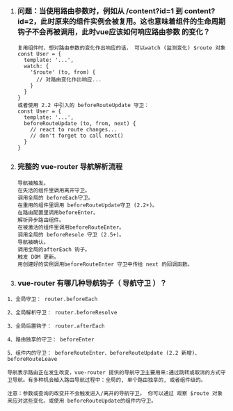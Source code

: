 1. ### 问题：当使用路由参数时，例如从 /content?id=1 到 content?id=2，此时原来的组件实例会被复用。这也意味着组件的生命周期钩子不会再被调用，此时vue应该如何响应路由参数 的变化？

   ```
   复用组件时，想对路由参数的变化作出响应的话， 可以watch (监测变化) $route 对象
   const User = {
     template: '...',
     watch: {
       '$route' (to, from) {
         // 对路由变化作出响应...
       }
     }
   }
   或者使用 2.2 中引入的 beforeRouteUpdate 守卫：
   const User = {
     template: '...',
     beforeRouteUpdate (to, from, next) {
       // react to route changes...
       // don't forget to call next()
     }
   }
   ```

2. ### 完整的 vue-router 导航解析流程

   ```
   导航被触发。
   在失活的组件里调用离开守卫。
   调用全局的 beforeEach守卫。
   在重用的组件里调用 beforeRouteUpdate守卫 (2.2+)。
   在路由配置里调用beforeEnter。
   解析异步路由组件。
   在被激活的组件里调用beforeRouteEnter。
   调用全局的 beforeResole 守卫 (2.5+)。
   导航被确认。
   调用全局的afterEach 钩子。
   触发 DOM 更新。
   用创建好的实例调用beforeRouteEnter 守卫中传给 next 的回调函数。
   ```

3. ### vue-router 有哪几种导航钩子（ 导航守卫 ）？

```
1、全局守卫： router.beforeEach

2、全局解析守卫： router.beforeResolve

3、全局后置钩子： router.afterEach

4、路由独享的守卫： beforeEnter

5、组件内的守卫： beforeRouteEnter、beforeRouteUpdate (2.2 新增)、beforeRouteLeave

导航表示路由正在发生改变，vue-router 提供的导航守卫主要用来:通过跳转或取消的方式守卫导航。有多种机会植入路由导航过程中：全局的, 单个路由独享的, 或者组件级的。

注意：参数或查询的改变并不会触发进入/离开的导航守卫。 你可以通过 观察 $route 对象 来应对这些变化，或使用 beforeRouteUpdate的组件内守卫。
```

